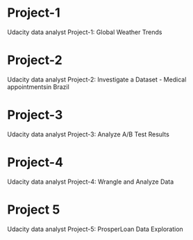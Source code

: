 # Project-1 

Udacity data analyst Project-1: Global Weather Trends

# Project-2

Udacity data analyst Project-2: Investigate a Dataset - Medical appointmentsin Brazil

# Project-3

Udacity data analyst Project-3: Analyze A/B Test Results

# Project-4

Udacity data analyst Project-4: Wrangle and Analyze Data

# Project 5

Udacity data analyst Project-5: ProsperLoan Data Exploration